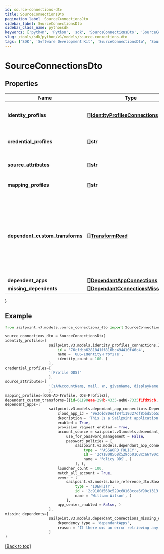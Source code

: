```yaml
---
id: source-connections-dto
title: SourceConnectionsDto
pagination_label: SourceConnectionsDto
sidebar_label: SourceConnectionsDto
sidebar_class_name: pythonsdk
keywords: ['python', 'Python', 'sdk', 'SourceConnectionsDto', 'SourceConnectionsDto'] 
slug: /tools/sdk/python/v3/models/source-connections-dto
tags: ['SDK', 'Software Development Kit', 'SourceConnectionsDto', 'SourceConnectionsDto']
---
```


# SourceConnectionsDto


## Properties

Name | Type | Description | Notes
------------ | ------------- | ------------- | -------------
**identity_profiles** | [**[]IdentityProfilesConnections**](identity-profiles-connections) | The IdentityProfile attached to this source | [optional] 
**credential_profiles** | **[]str** | Name of the CredentialProfile attached to this source | [optional] 
**source_attributes** | **[]str** | The attributes attached to this source | [optional] 
**mapping_profiles** | **[]str** | The profiles attached to this source | [optional] 
**dependent_custom_transforms** | [**[]TransformRead**](transform-read) | A list of custom transforms associated with this source. A transform will be considered associated with a source if any attributes of the transform specify the source as the sourceName. | [optional] 
**dependent_apps** | [**[]DependantAppConnections**](dependant-app-connections) |  | [optional] 
**missing_dependents** | [**[]DependantConnectionsMissingDto**](dependant-connections-missing-dto) |  | [optional] 
}

## Example

```python
from sailpoint.v3.models.source_connections_dto import SourceConnectionsDto

source_connections_dto = SourceConnectionsDto(
identity_profiles=[
                    sailpoint.v3.models.identity_profiles_connections.Identity Profiles Connections(
                        id = '76cfddb62818416f816bc494410f46c4', 
                        name = 'ODS-Identity-Profile', 
                        identity_count = 100, )
                    ],
credential_profiles=[
                    '[Profile ODS]'
                    ],
source_attributes=[
                    '[sAMAccountName, mail, sn, givenName, displayName, employeeNumber, manager, telephoneNumber]'
                    ],
mapping_profiles=[ODS-AD-Profile, ODS-Profile2],
dependent_custom_transforms=[{id=61190eae-290b-4335-aeb8-7335f1fd99cb, name=Split Transform, type=split, attributes={delimiter=-, index=1, input={attributes={sourceName=Example CSV Source, attributeName=last_name}, type=accountAttribute}}, internal=false}],
dependent_apps=[
                    sailpoint.v3.models.dependant_app_connections.Dependant App Connections(
                        cloud_app_id = '9e3cdd80edf84f119327df8bbd5bb5ac', 
                        description = 'This is a Sailpoint application', 
                        enabled = True, 
                        provision_request_enabled = True, 
                        account_source = sailpoint.v3.models.dependant_app_connections_account_source.DependantAppConnections_accountSource(
                            use_for_password_management = False, 
                            password_policies = [
                                sailpoint.v3.models.dependant_app_connections_account_source_password_policies_inner.DependantAppConnections_accountSource_passwordPolicies_inner(
                                    type = 'PASSWORD_POLICY', 
                                    id = '2c91808568c529c60168cca6f90c1313', 
                                    name = 'Policy ODS', )
                                ], ), 
                        launcher_count = 100, 
                        match_all_account = True, 
                        owner = [
                            sailpoint.v3.models.base_reference_dto.Base Reference Dto(
                                type = 'IDENTITY', 
                                id = '2c91808568c529c60168cca6f90c1313', 
                                name = 'William Wilson', )
                            ], 
                        app_center_enabled = False, )
                    ],
missing_dependents=[
                    sailpoint.v3.models.dependant_connections_missing_dto.Dependant Connections Missing Dto(
                        dependency_type = 'dependantApps', 
                        reason = 'If there was an error retrieving any dependencies, it would lbe listed here', )
                    ]
)

```
[[Back to top]](#) 

